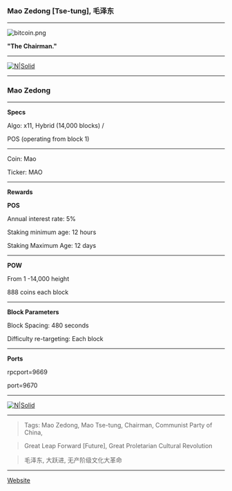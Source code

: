 ### Mao Zedong [Tse-tung], 毛泽东 ###

-----

![bitcoin.png](https://bitbucket.org/repo/yp89q4d/images/2306709604-bitcoin.png)




**"The Chairman."**

----

[![N|Solid](https://upload.wikimedia.org/wikipedia/commons/thumb/6/6d/Flag_of_the_Chinese_Communist_Party.svg/800px-Flag_of_the_Chinese_Communist_Party.svg.png)](https://nodesource.com/products/nsolid)


-----



### Mao Zedong ###

-----

**Specs**


Algo: x11, Hybrid (14,000 blocks) / 

POS (operating from block 1)

-----

Coin: Mao

Ticker: MAO

-----

**Rewards**


**POS**

Annual interest rate: 5% 

Staking minimum age: 12 hours

Staking Maximum Age: 12 days

-----

**POW** 

From 1 -14,000 height

888 coins each block

-----

**Block Parameters**


Block Spacing: 480 seconds

Difficulty re-targeting: Each block

-----

**Ports**


rpcport=9669

port=9670


----



[![N|Solid](http://www.kabulmagazine.com/wp-content/uploads/2016/12/mao-poster-revolution1-600x414.jpg)](https://nodesource.com/products/nsolid)

-----

> Tags: Mao Zedong, Mao Tse-tung, Chairman, Communist Party of China, 

> Great Leap Forward [Future], Great Proletarian Cultural Revolution

> 毛泽东, 大跃进, 无产阶级文化大革命

-----


[Website](http://mao-zedong.net)